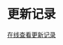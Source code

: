 # 更新记录

[在线查看更新记录](https://github.com/PanJiaChen/doc-site/releases)

<script>
export default {
  mounted () {
    window.open('https://github.com/PanJiaChen/doc-site/releases')
  }
}
</script>
